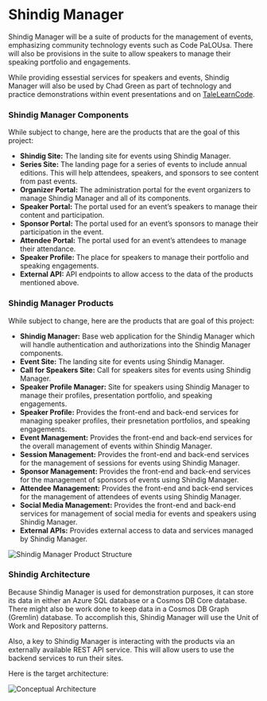 # Shindig Manager
Shindig Manager will be a suite of products for the management of events, emphasizing community technology events such as Code PaLOUsa.  There will also be provisions in the suite to allow speakers to manage their speaking portfolio and engagements.

While providing essestial services for speakers and events, Shindig Manager will also be used by Chad Green as part of technology and practice demonstrations within event presentations and on [TaleLearnCode](https://twitch.tv/TaleLearnCode).

### Shindig Manager Components
While subject to change, here are the products that are the goal of this project:

* **Shindig Site:** The landing site for events using Shindig Manager.
* **Series Site:** The landing page for a series of events to include annual editions.  This will help attendees, speakers, and sponsors to see content from past events.
* **Organizer Portal:** The administration portal for the event organizers to manage Shindig Manager and all of its components.
* **Speaker Portal:** The portal used for an event’s speakers to manage their content and participation.
* **Sponsor Portal:** The portal used for an event’s sponsors to manage their participation in the event.
* **Attendee Portal:** The portal used for an event’s attendees to manage their attendance.
* **Speaker Profile:** The place for speakers to manage their portfolio and speaking engagements.
* **External API:** API endpoints to allow access to the data of the products mentioned above.


### Shindig Manager Products
While subject to change, here are the products that are goal of this project:

* **Shindig Manager:** Base web application for the Shindig Manager which will handle authentication and authorizations into the Shindig Manager components.
* **Event Site:** The landing site for events using Shindig Manager.
* **Call for Speakers Site:** Call for speakers sites for events using Shindig Manager.
* **Speaker Profile Manager:** Site for speakers using Shindig Manager to manage their profiles, presentation portfolio, and speaking engagements.
* **Speaker Profile:** Provides the front-end and back-end services for managing speaker profiles, their presnetation portfolios, and speaking engagements.
* **Event Management:** Provides the front-end and back-end services for the overall management of events within Shindig Manager.
* **Session Management:** Provides the front-end and back-end services for the management of sessions for events using Shindig Manager.
* **Sponsor Management:** Provides the front-end and back-end services for the management of sponsors of events using Shindig Manager.
* **Attendee Management:** Provides the front-end and back-end services for the management of attendees of events using Shindig Manager.
* **Social Media Management:** Provides the front-end and back-end services for management of social media for events and speakers using Shindig Manager.
* **External APIs:** Provides external access to data and services managed by Shindig Manager.

![Shindig Manager Product Structure](https://stsdpm.blob.core.windows.net/documentation/diagrams/ShindigManagerProductStructure.png)

### Shindig Architecture
Because Shindig Manager is used for demonstration purposes, it can store its data in either an Azure SQL database or a Cosmos DB Core database.  There might also be work done to keep data in a Cosmos DB Graph (Gremlin) database.  To accomplish this, Shindig Manager will use the Unit of Work and Repository patterns.

Also, a key to Shindig Manager is interacting with the products via an externally available REST API service.  This will allow users to use the backend services to run their sites.

Here is the target architecture:

![Conceptual Architecture](https://stsdpm.blob.core.windows.net/documentation/diagrams/ShindigManager_UnitOfWorkRepository.png)
